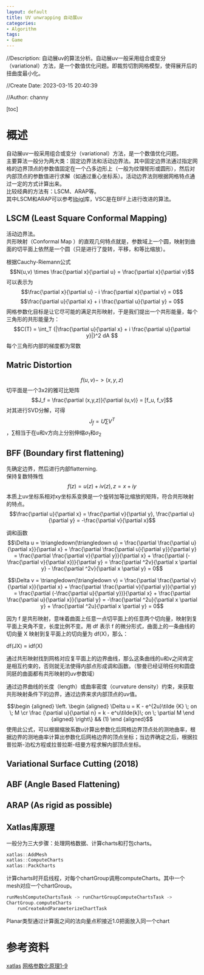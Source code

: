 ```yaml
---
layout: default
title: UV unwrapping 自动展uv
categories:
- Algorithm
tags:
- Game
---
```

//Description: 自动展uv的算法分析。自动展uv一般采用组合或变分（variational）方法，是一个数值优化问题。即裁剪切割网格模型，使得展开后的扭曲度最小化。

//Create Date: 2023-03-15 20:40:39

//Author: channy

[toc]

# 概述  
自动展uv一般采用组合或变分（variational）方法，是一个数值优化问题。  
主要算法一般分为两大类：固定边界法和活动边界法。其中固定边界法通过指定网格的边界顶点的参数值固定在一个凸多边形上（一般为纹理矩形或圆形），然后对内部顶点的参数值进行求解（如通过重心坐标系）。活动边界法则根据网格特点通过一定的方式计算出来。  
比较经典的方法有：LSCM、ARAP等。  
其中LSCM和ARAP可以参考[libigl](https://libigl.github.io/)库，VSC是在BFF上进行改进的算法。

## LSCM (Least Square Conformal Mapping)
活动边界法。  
共形映射（Conformal Map ）的直观几何特点就是，参数域上一个圆，映射到曲面的切平面上依然是一个圆（只是进行了旋转，平移，和等比缩放）。  

根据Cauchy-Riemann公式
$$N(u,v) \times \frac{\partial x}{\partial u} = \frac{\partial x}{\partial v}$$
可以表示为
$$\frac{\partial x}{\partial u} - i \frac{\partial x}{\partial v} = 0$$
$$\frac{\partial u}{\partial x} + i \frac{\partial u}{\partial y} = 0$$
网格参数化目标是让它尽可能的满足共形映射，于是我们提出一个共形能量，每个三角形的共形能量为：
$$C(T) = \int_T {|\frac{\partial u}{\partial x} + i \frac{\partial u}{\partial y}|}^2 dA $$
每个三角形内部的梯度都为常数

## Matric Distortion
$$f(u,v) -> (x,y,z)$$
切平面是一个3x2的雅可比矩阵
$$J_f = \frac{\partial (x,y,z)}{\partial (u,v)} = [f_u, f_v]$$
对其进行SVD分解，可得$$J_f = U \sum V^T$$，$\sum$相当于在u和v方向上分别伸缩$\sigma_1$和$\sigma_2$

## BFF (Boundary first flattening)  
先确定边界，然后进行内部flatterning.  
保持复数特殊性 $$f(z) = u(z) + i v(z), z = x + i y$$
本质上uv坐标系相对xy坐标系变换是一个旋转加等比缩放的矩阵，符合共形映射的特点。
$$\frac{\partial u}{\partial x} = \frac{\partial v}{\partial y}, \frac{\partial u}{\partial y} = -\frac{\partial v}{\partial x}$$

调和函数
$$\Delta u = \triangledown(\triangledown u) = \frac{\partial \frac{\partial u}{\partial x}}{\partial x} + \frac{\partial \frac{\partial u}{\partial y}}{\partial y} = \frac{\partial \frac{\partial v}{\partial y}}{\partial x} + \frac{\partial (-\frac{\partial v}{\partial x})}{\partial y} = \frac{\partial ^2v}{\partial x \partial y} - \frac{\partial ^2v}{\partial x \partial y} = 0$$

$$\Delta v = \triangledown(\triangledown v) = \frac{\partial \frac{\partial v}{\partial x}}{\partial x} + \frac{\partial \frac{\partial v}{\partial y}}{\partial y} = \frac{\partial (-\frac{\partial u}{\partial y})}{\partial x} + \frac{\partial \frac{\partial u}{\partial x}}{\partial y} = -\frac{\partial ^2u}{\partial x \partial y} + \frac{\partial ^2u}{\partial x \partial y} = 0$$

因为 f 是共形映射，意味着曲面上任意一点切平面上的任意两个切向量，映射到复平面上夹角不变，长度比例不变。用 df 表示 f 的微分形式，曲面上的一条曲线的切向量 X 映射到复平面上的切向量为 df(X)，那么：

df(JX) = idf(X)

通过共形映射找到网格对应复平面上的边界曲线，那么这条曲线的u和v之间肯定是相互约束的，否则就无法使得内部点形成调和函数。（黎曼已经证明任何和圆盘同胚的曲面都有共形映射的uv参数域）

通过边界曲线的长度（length）或曲率密度（curvature density）约束，来获取共形映射条件下的边界，通过边界来求内部顶点的uv值。

$$\begin {aligned} \left. \begin {aligned} \Delta u = K - e^{2u}\tilde {K} \; on \; M \cr \frac {\partial u}{\partial n} = k - e^u\tilde{k}\; on \; \partial M \end {aligned} \right\} && (1) \end {aligned}$$
使用此公式，可以根据缩放系数u计算出参数化后网格边界顶点处的测地曲率，根据边界的测地曲率计算出参数化后网格边界的顶点坐标；当边界确定之后，根据拉普拉斯-泊松方程或拉普拉斯-纽曼方程求解内部顶点坐标。

## Variational Surface Cutting (2018)

## ABF (Angle Based Flattening)

## ARAP (As rigid as possible)

## Xatlas库原理  
一般分为三大步骤：处理网格数据、计算charts和打包charts。
```c++
xatlas::AddMesh
xatlas::ComputeCharts
xatlas::PackCharts
```
计算charts时开启线程，对每个chartGroup调用computeCharts。其中一个mesh对应一个chartGroup。
```c++
runMeshComputeChartsTask -> runChartGroupComputeChartsTask -> 
ChartGroup.computeCharts
	runCreateAndParameterizeChartTask
```
 Planar类型通过计算面之间的法向量点积接近1.0把面放入同一个chart

# 参考资料
[xatlas](https://github.com/jpcy/xatlas)
[网格参数化原理1-9](https://www.zhihu.com/people/allan-35-49/posts)